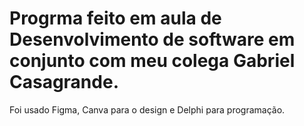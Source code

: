 # Progrma feito em aula de Desenvolvimento de software em conjunto com meu colega Gabriel Casagrande.
Foi usado Figma, Canva para o design e Delphi para programação.
